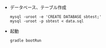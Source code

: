 - データベース、テーブル作成

    ```
    mysql -uroot -e 'CREATE DATABASE sbtest;'
    mysql -uroot -p sbtest < data.sql
    ```

- 起動

    ```
    gradle bootRun
    ```
